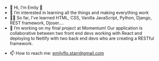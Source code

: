 - 👋 Hi, I’m Emily 🌟
- 👀 I’m interested in learning all the things and making everything work
- 👩‍💻 So far, I've learned HTML, CSS, Vanilla JavaScript, Python, Django, REST framework, Djoser....
- 🌱 I’m working on my final project at Momentum! Our application is collaborative between two front end devs working with React and deploying to Netlify with two back end devs who are creating a RESTful framework. 
<!-- - 💞️ I’m looking to collaborate on ... -->
- 📫 How to reach me: emilyflo.starr@gmail.com

<!---
emilyflo/emilyflo is a ✨ special ✨ repository because its `README.md` (this file) appears on your GitHub profile.
You can click the Preview link to take a look at your changes.
--->
